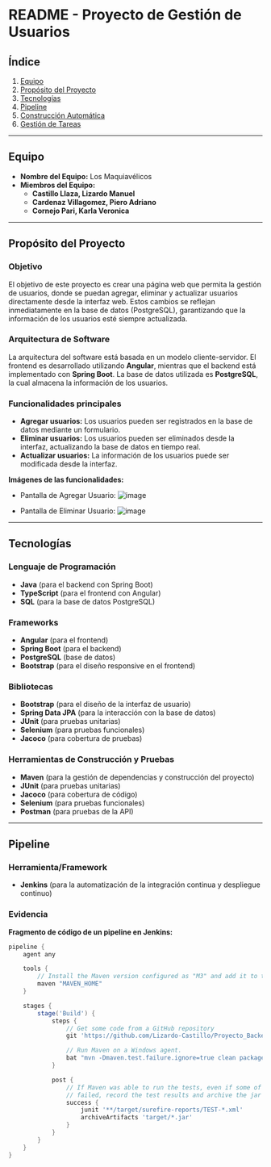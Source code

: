 # README - Proyecto de Gestión de Usuarios

## Índice

1. [Equipo](#equipo)
2. [Propósito del Proyecto](#propósito-del-proyecto)
3. [Tecnologías](#tecnologías)
4. [Pipeline](#pipeline)
5. [Construcción Automática](#construcción-automática)
6. [Gestión de Tareas](#gestión-de-tareas)

---

## Equipo

- **Nombre del Equipo:** Los Maquiavélicos
- **Miembros del Equipo:**
  - **Castillo Llaza, Lizardo Manuel**
  - **Cardenaz Villagomez, Piero Adriano**
  - **Cornejo Pari, Karla Veronica**

---

## Propósito del Proyecto

### Objetivo

El objetivo de este proyecto es crear una página web que permita la gestión de usuarios, donde se puedan agregar, eliminar y actualizar usuarios directamente desde la interfaz web. Estos cambios se reflejan inmediatamente en la base de datos (PostgreSQL), garantizando que la información de los usuarios esté siempre actualizada.

### Arquitectura de Software

La arquitectura del software está basada en un modelo cliente-servidor. El frontend es desarrollado utilizando **Angular**, mientras que el backend está implementado con **Spring Boot**. La base de datos utilizada es **PostgreSQL**, la cual almacena la información de los usuarios.

### Funcionalidades principales

- **Agregar usuarios:** Los usuarios pueden ser registrados en la base de datos mediante un formulario.
- **Eliminar usuarios:** Los usuarios pueden ser eliminados desde la interfaz, actualizando la base de datos en tiempo real.
- **Actualizar usuarios:** La información de los usuarios puede ser modificada desde la interfaz.

**Imágenes de las funcionalidades:**

- Pantalla de Agregar Usuario:
  ![image](https://github.com/user-attachments/assets/15daa0f0-9124-4730-b511-453d755c5368)

- Pantalla de Eliminar Usuario:
  ![image](https://github.com/user-attachments/assets/d8dab184-eacc-4687-98f5-971e9968c8c1)

---

## Tecnologías

### Lenguaje de Programación

- **Java** (para el backend con Spring Boot)
- **TypeScript** (para el frontend con Angular)
- **SQL** (para la base de datos PostgreSQL)

### Frameworks

- **Angular** (para el frontend)
- **Spring Boot** (para el backend)
- **PostgreSQL** (base de datos)
- **Bootstrap** (para el diseño responsive en el frontend)

### Bibliotecas

- **Bootstrap** (para el diseño de la interfaz de usuario)
- **Spring Data JPA** (para la interacción con la base de datos)
- **JUnit** (para pruebas unitarias)
- **Selenium** (para pruebas funcionales)
- **Jacoco** (para cobertura de pruebas)

### Herramientas de Construcción y Pruebas

- **Maven** (para la gestión de dependencias y construcción del proyecto)
- **JUnit** (para pruebas unitarias)
- **Jacoco** (para cobertura de código)
- **Selenium** (para pruebas funcionales)
- **Postman** (para pruebas de la API)

---

## Pipeline

### Herramienta/Framework

- **Jenkins** (para la automatización de la integración continua y despliegue continuo)

### Evidencia

**Fragmento de código de un pipeline en Jenkins:**

```groovy
pipeline {
    agent any

    tools {
        // Install the Maven version configured as "M3" and add it to the path.
        maven "MAVEN_HOME"
    }

    stages {
        stage('Build') {
            steps {
                // Get some code from a GitHub repository
                git 'https://github.com/Lizardo-Castillo/Proyecto_Backend.git'

                // Run Maven on a Windows agent.
                bat "mvn -Dmaven.test.failure.ignore=true clean package"
            }

            post {
                // If Maven was able to run the tests, even if some of the test
                // failed, record the test results and archive the jar file.
                success {
                    junit '**/target/surefire-reports/TEST-*.xml'
                    archiveArtifacts 'target/*.jar'
                }
            }
        }
    }
}
